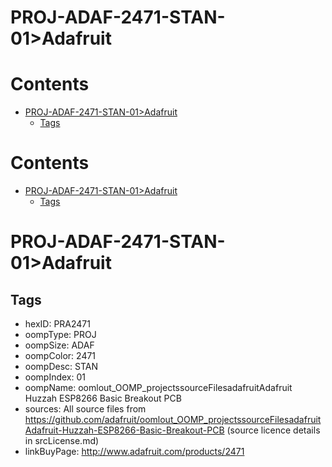 
PROJ-ADAF-2471-STAN-01>Adafruit
===============================

Contents
========

* [PROJ-ADAF-2471-STAN-01>Adafruit](#proj-adaf-2471-stan-01adafruit)
	* [Tags](#tags)

Contents
========

* [PROJ-ADAF-2471-STAN-01>Adafruit](#proj-adaf-2471-stan-01adafruit)
	* [Tags](#tags)

# PROJ-ADAF-2471-STAN-01>Adafruit

## Tags

- hexID: PRA2471
- oompType: PROJ
- oompSize: ADAF
- oompColor: 2471
- oompDesc: STAN
- oompIndex: 01
- oompName: oomlout_OOMP_projectssourceFilesadafruitAdafruit Huzzah ESP8266 Basic Breakout PCB
- sources: All source files from https://github.com/adafruit/oomlout_OOMP_projectssourceFilesadafruitAdafruit-Huzzah-ESP8266-Basic-Breakout-PCB (source licence details in srcLicense.md)
- linkBuyPage: http://www.adafruit.com/products/2471

